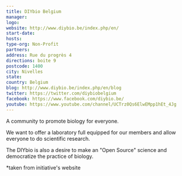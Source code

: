 ```yaml
---
title: DIYbio Belgium
manager:
logo:
website: http://www.diybio.be/index.php/en/
start-date:
hosts:
type-org: Non-Profit
partners:
address: Rue du progrès 4
directions: boite 9
postcode: 1400
city: Nivelles
state:
country: Belgium
blog: http://www.diybio.be/index.php/en/blog
twitter: https://twitter.com/diybiobelgium
facebook: https://www.facebook.com/diybio.be/
youtube: https://www.youtube.com/channel/UCTrz0Qs6ElwEMpp1hEt_4Jg
---
```


A community to promote biology for everyone.

We want to offer a laboratory full equipped for our members and allow everyone to do scientific research.

The DIYbio is also a desire to make an "Open Source" science  and democratize the practice of biology.


\*taken from initiative's website
